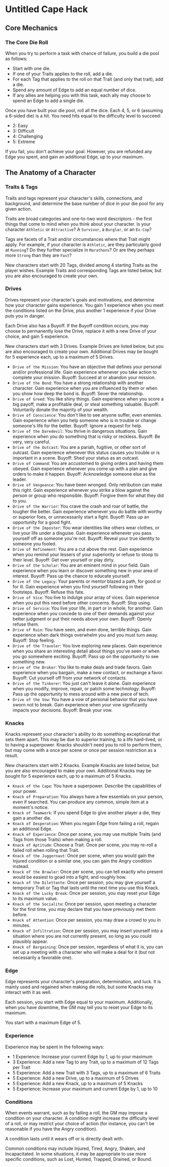 # Untitled Cape Hack
## Core Mechanics
### The Core Die Roll
When you try to perform a task with chance of failure, you build a die pool as
follows:
- Start with one die.
- If one of your Traits applies to the roll, add a die.
- For each Tag that applies to the roll on that Trait (and only that trait), add
  a die.
- Spend any amount of Edge to add an equal number of dice.
- If any allies are helping you with this task, each ally may choose to spend an
  Edge to add a single die.

Once you have built your die pool, roll all the dice. Each 4, 5, or 6 (assuming
a 6-sided die) is a hit. You need hits equal to the difficulty level to succeed:
- 2: Easy
- 3: Difficult
- 4: Challenging
- 5: Extreme

If you fail, you don't achieve your goal. However, you are refunded any Edge you
spent, and gain an additional Edge, up to your maximum.

## The Anatomy of a Character
### Traits & Tags
Traits and tags represent your character's skills, connections, and background,
and determine the base number of dice in your die pool for any given action.

Traits are broad categories and one-to-two word descriptors - the first things
that come to mind when you think about your character. Is your character
`Athletic` or `Attractive`? A `Survivor`, a `Burglar`, or an `Ex-Cop`?

Tags are facets of a Trait and/or circumstances where that Trait might apply.
For example, if your character is `Athletic`, are they particularly good at
`Running`? Do they further specialize in `Marathons`? Or are they perhaps more
`Strong` than they are `Fast`?

New characters start with 20 Tags, divided among 4 starting Traits as the player
wishes. Example Traits and corresponding Tags are listed below, but you are also
encouraged to create your own.

### Drives
Drives represent your character's goals and motivations, and determine how your
character gains experience. You gain 1 experience when you meet the conditions
listed on the Drive, plus another 1 experience if your Drive puts you in danger.

Each Drive also has a Buyoff. If the Buyoff condition occurs, you may choose to
permanently lose the Drive, replace it with a new Drive of your choice, and gain
5 experience.

New characters start with 3 Drives. Example Drives are listed below, but you are
also encouraged to create your own. Additional Drives may be bought for 5
experience each, up to a maximum of 5 Drives.

- `Drive of the Mission`: You have an objective that defines your personal and/or professional life. Gain experience whenever you take action to complete your mission. Buyoff: Succeed at or abandon your mission.
- `Drive of the Bond`: You have a strong relationship with another character. Gain experience when you are influenced by them or when you show how deep the bond is. Buyoff: Sever the relationship.
- `Drive of Greed`: You like shiny things. Gain experience when you score a big payoff, make a profitable deal, or steal something valuable. Buyoff: Voluntarily donate the majority of your wealth.
- `Drive of Conscience`: You don't like to see anyone suffer, even enemies. Gain experience when you help someone who is in trouble or change someone's life for the better. Buyoff: Ignore a request for help.
- `Drive of the Daredevil`: You thrive in dangerous situations. Gain experience when you do something that is risky or reckless. Buyoff: Be very, very careful.
- `Drive of the Outcast`: You are a pariah, fugitive, or other sort of outcast. Gain experience whenever this status causes you trouble or is important in a scene. Buyoff: Shed your status as an outcast.
- `Drive of Command`: You are accustomed to giving orders and having them obeyed. Gain experience whenever you come up with a plan and give orders to make it happen. Buyoff: Acknowledge someone else as the leader.
- `Drive of Vengeance`: You have been wronged. Only retribution can make this right. Gain experience whenever you strike a blow against the person or group who responsible. Buyoff: Forgive them for what they did to you.
- `Drive of the Warrior`: You crave the crash and roar of battle, the tougher the better. Gain experience whenever you do battle with worthy or superior foes, or unnecessarily start a fight. Buyoff: Pass up an opportunity for a good fight.
- `Drive of the Imposter`: You wear identities like others wear clothes, or live your life under a disguise. Gain experience whenever you pass yourself off as someone you're not. Buyoff: Reveal your true identity to someone you fooled.
- `Drive of Refinement`: You are a cut above the rest. Gain experience when you remind your lessers of your superiority or refuse to stoop to their level. Buyoff: Get over yourself or play dirty.
- `Drive of the Scholar`: You are an eminent mind in your field. Gain experience when you learn or discover something new in your area of interest. Buyoff: Pass up the chance to educate yourself.
- `Drive of the Legacy`: Your parents or mentor blazed a path, for good or for ill. Gain experience when you find yourself following in their footsteps. Buyoff: Refuse this fate.
- `Drive of Vice`: You live to indulge your array of vices. Gain experience when you put this need before other concerns. Buyoff: Stop using.
- `Drive of Service`: You live your life, in part or in whole, for another. Gain experience when you concede to one of their demands against your better judgment or put their needs above your own. Buyoff: Openly refuse them.
- `Drive of Ruin`: You have seen, and even done, terrible things. Gain experience when dark things overwhelm you and you must turn away. Buyoff: Stop feeling.
- `Drive of the Traveler`: You love exploring new places. Gain experience when you share an interesting detail about things you've seen or when you go somewhere exciting. Buyoff: Pass up on the opportunity to see something new.
- `Drive of the Broker`: You like to make deals and trade favors. Gain experience when you bargain, make a new contact, or exchange a favor. Buyoff: Cut yourself off from your network of contacts.
- `Drive of the Tinkerer`: You just can't leave it alone. Gain experience when you modify, improve, repair, or patch some technology. Buyoff: Pass up the opportunity to mess around with a new piece of tech.
- `Drive of the Vow`: You have a vow of personal behavior that you have sworn not to break. Gain experience when your vow significantly impacts your decisions. Buyoff: Break your vow.

### Knacks
Knacks represent your character's ability to do something exceptional that sets
them apart. This may be due to superior training, to a life hard-lived, or to
having a superpower. Knacks shouldn't need you to roll to perform them, but may
come with a once per scene or once per session restriction as a result.

New characters start with 2 Knacks. Example Knacks are listed below, but you are
also encouraged to make your own. Additional Knacks may be bought for 5
experience each, up to a maximum of 5 Knacks.

- `Knack of the Cape`: You have a superpower. Describe the capabilities of your power.
- `Knack of Preparation`: You always have a few essentials on your person, even if searched. You can produce any common, simple item at a moment's notice.
- `Knack of Teamwork`: If you spend Edge to give another player a die, they gain a another die.
- `Knack of Desperation`: When you regain Edge from failing a roll, regain an additional Edge.
- `Knack of Experience`: Once per scene, you may use multiple Traits (and Tags from those Traits) when making a roll.
- `Knack of Aptitude`: Choose a Trait. Once per scene, you may re-roll a failed roll when rolling that Trait.
- `Knack of the Juggernaut`: Once per scene, when you would gain the Injured condition or a similar one, you can gain the Angry condition instead.
- `Knack of the Brawler`: Once per scene, you can tell exactly who present would be easiest to goad into a fight, and roughly how.
- `Knack of the Dilettante`: Once per session, you may give yourself a temporary Trait or Tag that lasts until the next time you use this Knack.
- `Knack of the Lucky Break`: Once per session, you may reset your Edge to its maximum value.
- `Knack of the Socialite`: Once per session, upon meeting a character for the first time, you may declare that you have previously met them before.
- `Knack of Attention`: Once per session, you may draw a crowd to you in minutes.
- `Knack of Infiltration`: Once per session, you may insert yourself into a situation where you are not currently present, so long as you could plausibly appear.
- `Knack of Bargaining`: Once per session, regardless of what it is, you can set up a meeting with a character who will make a deal for it (but not necessarily a favorable one).

### Edge
Edge represents your character's preparation, determination, and luck. It is
mainly used and regained when making die rolls, but some Knacks may interact
with it as well.

Each session, you start with Edge equal to your maximum. Additionally, when you
have downtime, the GM may tell you to reset your Edge to its maximum.

You start with a maximum Edge of 5.

### Experience
Experience may be spent in the following ways:
- 1 Experience: Increase your current Edge by 1, up to your maximum
- 3 Experience: Add a new Tag to any Trait, up to a maximum of 12 Tags per Trait
- 5 Experience: Add a new Trait with 3 Tags, up to a maximum of 6 Traits
- 5 Experience: Add a new Drive, up to a maximum of 5 Drives
- 5 Experience: Add a new Knack, up to a maximum of 5 Knacks
- 5 Experience: Increase your maximum and current Edge by 1, up to 10

### Conditions
When events warrant, such as by failing a roll, the GM may impose a condition on
your character. A condition might increase the difficulty level of a roll, or
may restrict your choice of action (for instance, you can't be reasonable if you
have the Angry condition).

A condition lasts until it wears off or is directly dealt with.

Common conditions may include Injured, Tired, Angry, Shaken, and Incapacitated.
In some situations, it may be appropriate to use more specific conditions, such
as Lost, Hunted, Trapped, Drained, or Bound.